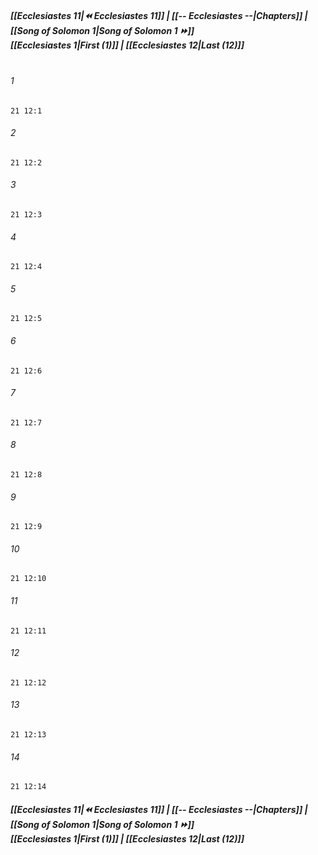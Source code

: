 
##### **[[Ecclesiastes 11|⏪ Ecclesiastes 11]] | [[-- Ecclesiastes --|Chapters]] | [[Song of Solomon 1|Song of Solomon 1 ⏩]]**<br>**[[Ecclesiastes 1|First (1)]] | [[Ecclesiastes 12|Last (12)]]**<br><br>

###### 1
``` verse
21 12:1
```
###### 2
``` verse
21 12:2
```
###### 3
``` verse
21 12:3
```
###### 4
``` verse
21 12:4
```
###### 5
``` verse
21 12:5
```
###### 6
``` verse
21 12:6
```
###### 7
``` verse
21 12:7
```
###### 8
``` verse
21 12:8
```
###### 9
``` verse
21 12:9
```
###### 10
``` verse
21 12:10
```
###### 11
``` verse
21 12:11
```
###### 12
``` verse
21 12:12
```
###### 13
``` verse
21 12:13
```
###### 14
``` verse
21 12:14
```

##### **[[Ecclesiastes 11|⏪ Ecclesiastes 11]] | [[-- Ecclesiastes --|Chapters]] | [[Song of Solomon 1|Song of Solomon 1 ⏩]]**<br>**[[Ecclesiastes 1|First (1)]] | [[Ecclesiastes 12|Last (12)]]**
